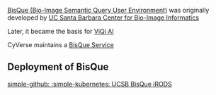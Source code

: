 [BisQue (Bio-Image Semantic Query User Environment)]() was originally developed by [UC Santa Barbara Center for Bio-Image Informatics](https://bioimage.ucsb.edu/)

Later, it became the basis for [ViQi AI](https://viqiai.com/)

CyVerse maintains a [BisQue Service](https://bisque.cyverse.org/client_service/) 

## Deployment of BisQue 

[simple-github: :simple-kubernetes: UCSB BisQue iRODS](https://github.com/cyverse/ucsb-bisque-irods)